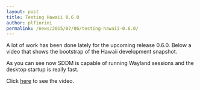 ```yaml
---
layout: post
title: Testing Hawaii 0.6.0
author: plfiorini
permalink: /news/2015/07/06/testing-hawaii-0.6.0/
---
```


A lot of work has been done lately for the upcoming release 0.6.0.
Below a video that shows the bootstrap of the Hawaii development snapshot.

As you can see now SDDM is capable of running Wayland sessions and the desktop
startup is really fast.

Click [here](https://plus.google.com/b/106410682256187719404/106410682256187719404/videos?pid=6168151476572227058&oid=106410682256187719404) to see the video.
